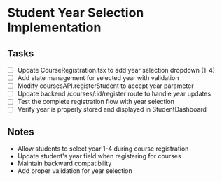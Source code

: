 # Student Year Selection Implementation

## Tasks
- [ ] Update CourseRegistration.tsx to add year selection dropdown (1-4)
- [ ] Add state management for selected year with validation
- [ ] Modify coursesAPI.registerStudent to accept year parameter
- [ ] Update backend /courses/:id/register route to handle year updates
- [ ] Test the complete registration flow with year selection
- [ ] Verify year is properly stored and displayed in StudentDashboard

## Notes
- Allow students to select year 1-4 during course registration
- Update student's year field when registering for courses
- Maintain backward compatibility
- Add proper validation for year selection
